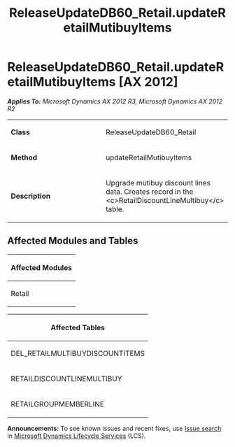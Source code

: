 ﻿---
title: ReleaseUpdateDB60_Retail.updateRetailMutibuyItems
TOCTitle: ReleaseUpdateDB60_Retail.updateRetailMutibuyItems
ms:assetid: 3d3a31d1-5912-2545-339f-f26eca8d94f1
ms:mtpsurl: https://msdn.microsoft.com/en-us/library/JJ718731(v=AX.60)
ms:contentKeyID: 49707776
ms.date: 05/18/2015
mtps_version: v=AX.60
---

# ReleaseUpdateDB60\_Retail.updateRetailMutibuyItems [AX 2012]


_**Applies To:** Microsoft Dynamics AX 2012 R3, Microsoft Dynamics AX 2012 R2_

<table>
<colgroup>
<col style="width: 50%" />
<col style="width: 50%" />
</colgroup>
<tbody>
<tr class="odd">
<td><p><strong>Class</strong></p></td>
<td><p>ReleaseUpdateDB60_Retail</p></td>
</tr>
<tr class="even">
<td><p><strong>Method</strong></p></td>
<td><p>updateRetailMutibuyItems</p></td>
</tr>
<tr class="odd">
<td><p><strong>Description</strong></p></td>
<td><p>Upgrade mutibuy discount lines data. Creates record in the &lt;c&gt;RetailDiscountLineMultibuy&lt;/c&gt; table.</p></td>
</tr>
</tbody>
</table>


## Affected Modules and Tables

<table>
<colgroup>
<col style="width: 100%" />
</colgroup>
<thead>
<tr class="header">
<th><p>Affected Modules</p></th>
</tr>
</thead>
<tbody>
<tr class="odd">
<td><p>Retail</p></td>
</tr>
</tbody>
</table>


<table>
<colgroup>
<col style="width: 100%" />
</colgroup>
<thead>
<tr class="header">
<th><p>Affected Tables</p></th>
</tr>
</thead>
<tbody>
<tr class="odd">
<td><p>DEL_RETAILMULTIBUYDISCOUNTITEMS</p></td>
</tr>
<tr class="even">
<td><p>RETAILDISCOUNTLINEMULTIBUY</p></td>
</tr>
<tr class="odd">
<td><p>RETAILGROUPMEMBERLINE</p></td>
</tr>
</tbody>
</table>

  
**Announcements:** To see known issues and recent fixes, use [Issue search](http://go.microsoft.com/fwlink/?linkid=389258) in [Microsoft Dynamics Lifecycle Services](http://go.microsoft.com/fwlink/?linkid=306505) (LCS).

